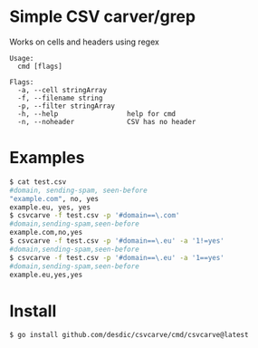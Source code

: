# Simple CSV carver/grep

Works on cells and headers using regex

```
Usage:
  cmd [flags]

Flags:
  -a, --cell stringArray
  -f, --filename string
  -p, --filter stringArray
  -h, --help                 help for cmd
  -n, --noheader             CSV has no header
```

# Examples

```sh
$ cat test.csv
#domain, sending-spam, seen-before
"example.com", no, yes
example.eu, yes, yes
$ csvcarve -f test.csv -p '#domain==\.com'
#domain,sending-spam,seen-before
example.com,no,yes
$ csvcarve -f test.csv -p '#domain==\.eu' -a '1!=yes'
#domain,sending-spam,seen-before
$ csvcarve -f test.csv -p '#domain==\.eu' -a '1==yes'
#domain,sending-spam,seen-before
example.eu,yes,yes
```

# Install

```sh
$ go install github.com/desdic/csvcarve/cmd/csvcarve@latest
```
